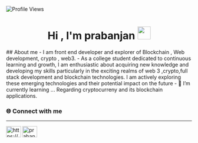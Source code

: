 ![Profile Views](https://komarev.com/ghpvc/?username=bajrang0704&color=blue)

 <h1 align="center">Hi , I'm prabanjan <img src="https://media.giphy.com/media/hvRJCLFzcasrR4ia7z/giphy.gif" width="35"></h1>
 ## About me
- I am front end developer and explorer of Blockchain , Web development, crypto , web3.
- As a college student dedicated to continuous learning and growth, I am enthusiastic about acquiring new knowledge and developing my skills particularly in the exciting realms of web 3 ,crypto,full stack 
  development and blockchain technologies. I am actively exploring these emerging technologies and their potential impact on the future
-  🌱 I’m currently learning ...
   Regarding cryptocurreny and its blockchain applications.


<h3 align="left">🌐 Connect with me</h3>

----

<p align="left">
<a href="https://www.linkedin.com/in/prabanjan-banala-6b471a205/" target="blank"><img align="center" src="https://raw.githubusercontent.com/rahuldkjain/github-profile-readme-generator/master/src/images/icons/Social/linked-in-alt.svg" alt="https://www.linkedin.com/in/prabanjan-banala-6b471a205/" height="30" width="40" /></a>
<a href="https://leetcode.com/u/prabanjanreddy0704004/" target="blank"><img align="center" src="https://raw.githubusercontent.com/rahuldkjain/github-profile-readme-generator/master/src/images/icons/Social/leet-code.svg" alt="prabanjanreddy0704004" height="30" width="40" /></a>
</p>
  

<!--
**bajrang0704/bajrang0704** is a ✨ _special_ ✨ repository because its `README.md` (this file) appears on your GitHub profile.

Here are some ideas to get you started:

- 🔭 I’m currently working on ...
- 🌱 I’m currently learning ...
- 👯 I’m looking to collaborate on ...
- 🤔 I’m looking for help with ...
- 💬 Ask me about ...
- 📫 How to reach me: ...
- 😄 Pronouns: ...
- ⚡ Fun fact: ...
-->
